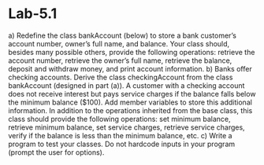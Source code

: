 # Lab-5.1
a) Redefine the class bankAccount  (below) to store a bank customer’s account number, owner’s full name, and balance. Your class should, besides many possible others, provide the following operations: retrieve the account number, retrieve the owner’s full name, retrieve the balance, deposit and withdraw money, and print account information.  b) Banks offer checking accounts. Derive the class checkingAccount from the class bankAccount (designed in part (a)). A customer with a checking account does not receive interest but pays service charges if the balance falls below the minimum balance ($100). Add member variables to store this additional information. In addition to the operations inherited from the base class, this class should provide the following operations: set minimum balance, retrieve minimum balance, set service charges, retrieve service charges, verify if the balance is less than the minimum balance, etc.  c) Write a program to test your classes. Do not hardcode inputs in your program (prompt the user for options).
